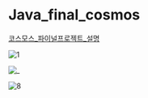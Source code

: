 # Java_final_cosmos


[코스모스_파이널프로젝트_설명](https://www.notion.so/solveloper/COSMOS-3f503ab83b3440f5a9dc75fd272d05fc)


![1](https://user-images.githubusercontent.com/60641833/142147839-e1b4ff79-2211-4e50-aaea-2e17b6d30ae7.png)


![_](https://user-images.githubusercontent.com/60641833/142147843-230255f1-1c7e-4eef-9c61-75514ad7daf9.jpg)


![8](https://user-images.githubusercontent.com/60641833/142147846-576220e2-9789-4143-9f9a-d79a250e81c6.png)
